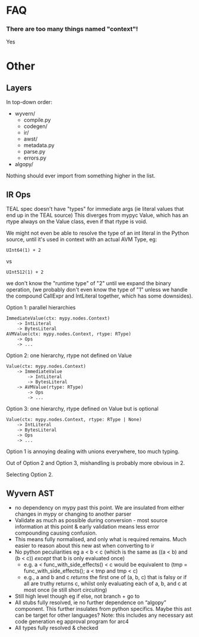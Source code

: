 # FAQ

### There are too many things named "context"!
Yes

# Other

## Layers

In top-down order: 

- wyvern/
  - compile.py
  - codegen/ 
  - ir/
  - awst/
  - metadata.py
  - parse.py
  - errors.py 
- algopy/

Nothing should ever import from something higher in the list.


## IR Ops

TEAL spec doesn't have "types" for immediate args
(ie literal values that end up in the TEAL source)
This diverges from mypyc Value, which has an rtype always on the Value
class, even if that rtype is void.

We might not even be able to resolve the type of an int literal in the Python source,
until it's used in context with an actual AVM Type, eg:

    UInt64(1) + 2
vs

    UInt512(1) + 2

we don't know the "runtime type" of "2" until we expand the binary operation,
(we probably don't even know the type of "1" unless we handle the compound CallExpr and
IntLiteral together, which has some downsides).

Option 1: parallel hierarchies

    ImmediateValue(ctx: mypy.nodes.Context)
        -> IntLiteral
        -> BytesLiteral
    AVMValue(ctx: mypy.nodes.Context, rtype: RType)
        -> Ops
        -> ...

Option 2: one hierarchy, rtype not defined on Value
    
    Value(ctx: mypy.nodes.Context)
        -> ImmediateValue
            -> IntLiteral
            -> BytesLiteral
        -> AVMValue(rtype: RType)
            -> Ops
            -> ...

Option 3: one hierarchy, rtype defined on Value but is optional

    Value(ctx: mypy.nodes.Context, rtype: RType | None)
        -> IntLiteral
        -> BytesLiteral
        -> Ops
        -> ...


Option 1 is annoying dealing with unions everywhere, too much typing.

Out of Option 2 and Option 3, mishandling is probably more obvious in 2.

Selecting Option 2.


## Wyvern AST

- no dependency on mypy past this point. We are insulated from either changes in mypy or changing to another parser
- Validate as much as possible during conversion - most source information at this point & early validation means less error compounding causing confusion. 
- This means fully normalised, and only what is required remains. Much easier to reason about this new ast when converting to ir
- No python peculiarities eg a < b < c (which is the same as ((a < b) and (b < c)) _except_ that b is only evaluated once)
  - e.g. a < func_with_side_effects() < c would be equivalent to (tmp = func_with_side_effects(); a < tmp and tmp < c)
  - e.g., a and b and c *_returns_* the first one of (a, b, c) that is falsy or if all are truthy returns c, whilst only evaluating each of a, b, and c at most once (ie still short circuiting) 
- Still high level though eg if else, not branch + go to 
- All stubs fully resolved, ie no further dependence on “algopy” component. This further insulates from python specifics. Maybe this ast can be target for other languages? Note: this includes any necessary ast code generation eg approval program for arc4
- All types fully resolved & checked


